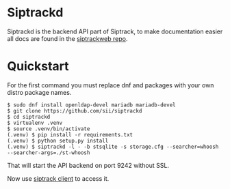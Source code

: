 # Siptrackd

Siptrackd is the backend API part of Siptrack, to make documentation easier all docs are found in the [siptrackweb repo](https://github.com/sii/siptrackweb).

# Quickstart

For the first command you must replace dnf and packages with your own distro package names.

    $ sudo dnf install openldap-devel mariadb mariadb-devel
    $ git clone https://github.com/sii/siptrackd
    $ cd siptrackd
    $ virtualenv .venv
    $ source .venv/bin/activate
    (.venv) $ pip install -r requirements.txt
    (.venv) $ python setup.py install
    (.venv) $ siptrackd -l - -b stsqlite -s storage.cfg --searcher=whoosh --searcher-args=./st-whoosh

That will start the API backend on port 9242 without SSL.

Now use [siptrack client](https://github.com/sii/siptrack) to access it.
